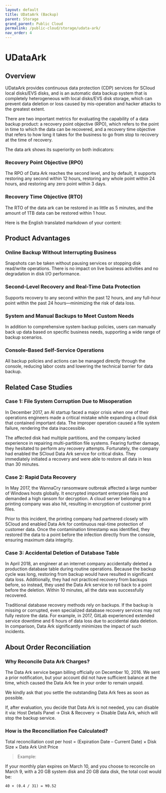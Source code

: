```yaml
---
layout: default
title: UDataArk (Backup)
parent: Storage
grand_parent: Public Cloud
permalink: /public-cloud/storage/udata-ark/
nav_order: 4
---
```

# UDataArk
## Overview
UDataArk provides continuous data protection (CDP) services for SCloud local disks/EVS disks, and is an automatic data backup system that is completely heterogeneous with local disks/EVS disk storage, which can prevent data deletion or loss caused by mis-operation and hacker attacks to the greatest extent.

There are two important metrics for evaluating the capability of a data backup product: a recovery point objective (RPO), which refers to the point in time to which the data can be recovered, and a recovery time objective that refers to how long it takes for the business to go from stop to recovery at the time of recovery. 

The data ark shows its superiority on both indicators:

### Recovery Point Objective (RPO)
The RPO of Data Ark reaches the second level, and by default, it supports restoring any second within 12 hours, restoring any whole point within 24 hours, and restoring any zero point within 3 days.
### Recovery Time Objective (RTO)
The RTO of the data ark can be restored in as little as 5 minutes, and the amount of 1TB data can be restored within 1 hour.

Here is the English translated markdown of your content:

## Product Advantages

### Online Backup Without Interrupting Business

Snapshots can be taken without pausing services or stopping disk read/write operations. There is no impact on live business activities and no degradation in disk I/O performance.

### Second-Level Recovery and Real-Time Data Protection

Supports recovery to any second within the past 12 hours, and any full-hour point within the past 24 hours—minimizing the risk of data loss.

### System and Manual Backups to Meet Custom Needs

In addition to comprehensive system backup policies, users can manually back up data based on specific business needs, supporting a wide range of backup scenarios.

### Console-Based Self-Service Operations

All backup policies and actions can be managed directly through the console, reducing labor costs and lowering the technical barrier for data backup.

## Related Case Studies

### Case 1: File System Corruption Due to Misoperation

In December 2017, an AI startup faced a major crisis when one of their operations engineers made a critical mistake while expanding a cloud disk that contained important data. The improper operation caused a file system failure, rendering the data inaccessible.

The affected disk had multiple partitions, and the company lacked experience in repairing multi-partition file systems. Fearing further damage, they hesitated to perform any recovery attempts. Fortunately, the company had enabled the SCloud Data Ark service for critical disks. They immediately initiated a recovery and were able to restore all data in less than 30 minutes.

### Case 2: Rapid Data Recovery

In May 2017, the WannaCry ransomware outbreak affected a large number of Windows hosts globally. It encrypted important enterprise files and demanded a high ransom for decryption. A cloud server belonging to a printing company was also hit, resulting in encryption of customer print files.

Prior to this incident, the printing company had partnered closely with SCloud and enabled Data Ark for continuous real-time protection of customer data. Once the contamination timestamp was identified, they restored the data to a point before the infection directly from the console, ensuring maximum data integrity.

### Case 3: Accidental Deletion of Database Table

In April 2018, an engineer at an internet company accidentally deleted a production database table during routine operations. Because the backup cycle was long, restoring from backup would have resulted in significant data loss. Additionally, they had not practiced recovery from backups before, so instead, they used the Data Ark service to roll back to a point before the deletion. Within 10 minutes, all the data was successfully recovered.

Traditional database recovery methods rely on backups. If the backup is missing or corrupted, even specialized database recovery services may not fully restore the data. For example, in 2017, GitLab experienced extended service downtime and 6 hours of data loss due to accidental data deletion. In comparison, Data Ark significantly minimizes the impact of such incidents.

## About Order Reconciliation

### Why Reconcile Data Ark Charges?

The Data Ark service began billing officially on December 10, 2016. We sent a prior notification, but your account did not have sufficient balance at the time, which caused the Data Ark fee in your order to remain unpaid.

We kindly ask that you settle the outstanding Data Ark fees as soon as possible.

If, after evaluation, you decide that Data Ark is not needed, you can disable it via:
Host Details Panel → Disk & Recovery → Disable Data Ark, which will stop the backup service.

### How is the Reconciliation Fee Calculated?

Total reconciliation cost per host = (Expiration Date – Current Date) × Disk Size × Data Ark Unit Price

> Example:

If your monthly plan expires on March 10, and you choose to reconcile on March 9, with a 20 GB system disk and 20 GB data disk, the total cost would be:

```
40 × (0.4 / 31) = ¥0.52
```